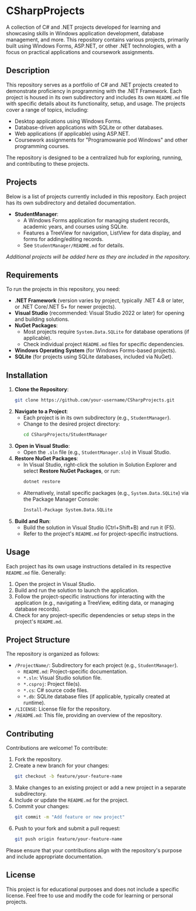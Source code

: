 # CSharpProjects

A collection of C# and .NET projects developed for learning and showcasing skills in Windows application development, database management, and more. This repository contains various projects, primarily built using Windows Forms, ASP.NET, or other .NET technologies, with a focus on practical applications and coursework assignments.

## Description

This repository serves as a portfolio of C# and .NET projects created to demonstrate proficiency in programming with the .NET Framework. Each project is housed in its own subdirectory and includes its own `README.md` file with specific details about its functionality, setup, and usage. The projects cover a range of topics, including:

- Desktop applications using Windows Forms.
- Database-driven applications with SQLite or other databases.
- Web applications (if applicable) using ASP.NET.
- Coursework assignments for "Programowanie pod Windows" and other programming courses.

The repository is designed to be a centralized hub for exploring, running, and contributing to these projects.

## Projects

Below is a list of projects currently included in this repository. Each project has its own subdirectory and detailed documentation.

- **StudentManager**:
  - A Windows Forms application for managing student records, academic years, and courses using SQLite.
  - Features a TreeView for navigation, ListView for data display, and forms for adding/editing records.
  - See `StudentManager/README.md` for details.

*Additional projects will be added here as they are included in the repository.*

## Requirements

To run the projects in this repository, you need:

- **.NET Framework** (version varies by project, typically .NET 4.8 or later, or .NET Core/.NET 5+ for newer projects).
- **Visual Studio** (recommended: Visual Studio 2022 or later) for opening and building solutions.
- **NuGet Packages**:
  - Most projects require `System.Data.SQLite` for database operations (if applicable).
  - Check individual project `README.md` files for specific dependencies.
- **Windows Operating System** (for Windows Forms-based projects).
- **SQLite** (for projects using SQLite databases, included via NuGet).

## Installation

1. **Clone the Repository**:
   ```bash
   git clone https://github.com/your-username/CSharpProjects.git
   ```
2. **Navigate to a Project**:
   - Each project is in its own subdirectory (e.g., `StudentManager`).
   - Change to the desired project directory:
     ```bash
     cd CSharpProjects/StudentManager
     ```
3. **Open in Visual Studio**:
   - Open the `.sln` file (e.g., `StudentManager.sln`) in Visual Studio.
4. **Restore NuGet Packages**:
   - In Visual Studio, right-click the solution in Solution Explorer and select **Restore NuGet Packages**, or run:
     ```bash
     dotnet restore
     ```
   - Alternatively, install specific packages (e.g., `System.Data.SQLite`) via the Package Manager Console:
     ```bash
     Install-Package System.Data.SQLite
     ```
5. **Build and Run**:
   - Build the solution in Visual Studio (Ctrl+Shift+B) and run it (F5).
   - Refer to the project's `README.md` for project-specific instructions.

## Usage

Each project has its own usage instructions detailed in its respective `README.md` file. Generally:

1. Open the project in Visual Studio.
2. Build and run the solution to launch the application.
3. Follow the project-specific instructions for interacting with the application (e.g., navigating a TreeView, editing data, or managing database records).
4. Check for any project-specific dependencies or setup steps in the project's `README.md`.

## Project Structure

The repository is organized as follows:

- `/ProjectName/`: Subdirectory for each project (e.g., `StudentManager`).
  - `README.md`: Project-specific documentation.
  - `*.sln`: Visual Studio solution file.
  - `*.csproj`: Project file(s).
  - `*.cs`: C# source code files.
  - `*.db`: SQLite database files (if applicable, typically created at runtime).
- `/LICENSE`: License file for the repository.
- `/README.md`: This file, providing an overview of the repository.

## Contributing

Contributions are welcome! To contribute:

1. Fork the repository.
2. Create a new branch for your changes:
   ```bash
   git checkout -b feature/your-feature-name
   ```
3. Make changes to an existing project or add a new project in a separate subdirectory.
4. Include or update the `README.md` for the project.
5. Commit your changes:
   ```bash
   git commit -m "Add feature or new project"
   ```
6. Push to your fork and submit a pull request:
   ```bash
   git push origin feature/your-feature-name
   ```

Please ensure that your contributions align with the repository's purpose and include appropriate documentation.

## License

This project is for educational purposes and does not include a specific license. Feel free to use and modify the code for learning or personal projects.
